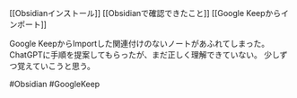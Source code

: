 [[Obsidianインストール]]
[[Obsidianで確認できたこと]]
[[Google Keepからインポート]]

Google KeepからImportした関連付けのないノートがあふれてしまった。
ChatGPTに手順を提案してもらったが、まだ正しく理解できていない。
少しずつ覚えていこうと思う。

#Obsidian #GoogleKeep